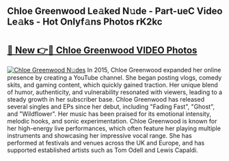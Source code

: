 ## Chloe Greenwood Le𝚊ked N𝚞de - Part-ueC Video Le𝚊ks - Hot Onlyf𝚊ns Photos rK2kc

# <h2><a href="http://ac20045.deff.icu/?id=Chloe+Greenwood">🔗 New 👉🔴 Chloe Greenwood VIDEO Photos</a></h2>

[![Chloe Greenwood N𝚞des](https://i.imgur.com/rIISA9y.gif)](http://ac20045.deff.icu/?id=Chloe+Greenwood)
In 2015, Chloe Greenwood expanded her online presence by creating a YouTube channel. She began posting vlogs, comedy skits, and gaming content, which quickly gained traction. Her unique blend of humor, authenticity, and vulnerability resonated with viewers, leading to a steady growth in her subscriber base. Chloe Greenwood has released several singles and EPs since her debut, including "Fading Fast", "Ghost", and "Wildflower". Her music has been praised for its emotional intensity, melodic hooks, and sonic experimentation. Chloe Greenwood is known for her high-energy live performances, which often feature her playing multiple instruments and showcasing her impressive vocal range. She has performed at festivals and venues across the UK and Europe, and has supported established artists such as Tom Odell and Lewis Capaldi.
